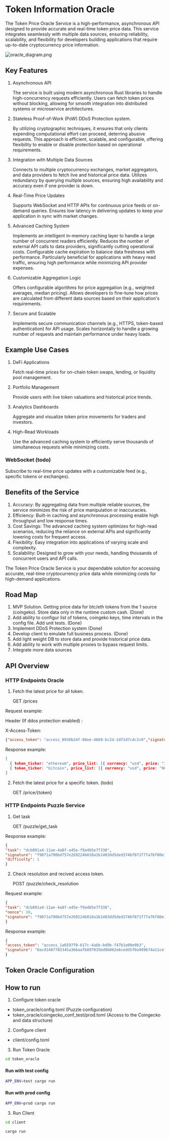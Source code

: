 # Token Information Oracle

The Token Price Oracle Service is a high-performance, asynchronous API designed to provide accurate and real-time token price data. This service integrates seamlessly with multiple data sources, ensuring reliability, scalability, and flexibility for developers building applications that require up-to-date cryptocurrency price information.

![oracle_diagram.png](static/oracle_diagram.png)


## Key Features

 1. Asynchronous API

    The service is built using modern asynchronous Rust libraries to handle high-concurrency requests efficiently.
    Users can fetch token prices without blocking, allowing for smooth integration into distributed systems or microservice architectures.


2. Stateless Proof-of-Work (PoW)  DDoS Protection system.

    By utilizing cryptographic techniques, it ensures that only clients expending computational effort can proceed, deterring abusive requests. 
    This approach is efficient, scalable, and configurable, offering flexibility to enable or disable protection based on operational requirements.


3. Integration with Multiple Data Sources

    Connects to multiple cryptocurrency exchanges, market aggregators, and data providers to fetch live and historical price data.
    Utilizes redundancy by querying multiple sources, ensuring high availability and accuracy even if one provider is down.


4. Real-Time Price Updates

    Supports WebSocket and HTTP APIs for continuous price feeds or on-demand queries.
    Ensures low latency in delivering updates to keep your application in sync with market changes.


5. Advanced Caching System

    Implements an intelligent in-memory caching layer to handle a large number of concurrent readers efficiently.
    Reduces the number of external API calls to data providers, significantly cutting operational costs.
    Configurable cache expiration to balance data freshness with performance.
    Particularly beneficial for applications with heavy read traffic, ensuring high performance while minimizing API provider expenses.


6. Customizable Aggregation Logic

    Offers configurable algorithms for price aggregation (e.g., weighted averages, median pricing).
    Allows developers to fine-tune how prices are calculated from different data sources based on their application's requirements.


7. Secure and Scalable

    Implements secure communication channels (e.g., HTTPS, token-based authentication) for API usage.
    Scales horizontally to handle a growing number of requests and maintain performance under heavy loads.


## Example Use Cases

1. DeFi Applications

   Fetch real-time prices for on-chain token swaps, lending, or liquidity pool management.


2. Portfolio Management

    Provide users with live token valuations and historical price trends.


3. Analytics Dashboards

    Aggregate and visualize token price movements for traders and investors.


4. High-Read Workloads

    Use the advanced caching system to efficiently serve thousands of simultaneous requests while minimizing costs.


### WebSocket (todo)

Subscribe to real-time price updates with a customizable feed (e.g., specific tokens or exchanges).


## Benefits of the Service

1. Accuracy: By aggregating data from multiple reliable sources, the service minimizes the risk of price manipulation or inaccuracies.
2. Efficiency: Built-in caching and asynchronous processing enable high throughput and low response times.
3. Cost Savings: The advanced caching system optimizes for high-read scenarios, reducing the reliance on external APIs and significantly lowering costs for frequent access.
4. Flexibility: Easy integration into applications of varying scale and complexity.
5. Scalability: Designed to grow with your needs, handling thousands of concurrent users and API calls.

The Token Price Oracle Service is your dependable solution for accessing accurate, real-time cryptocurrency price data while minimizing costs for high-demand applications.


## Road Map

1. MVP Solution. Getting price data for btc/eth tokens from the 1 source (coingeko). Store data only in the runtime custom cash. (Done)
2. Add ability to configur list of tokens, coingeko keys, time intervals in the config file. Add unit tests. (Done)
3. Implement DDoS Protection system  (Done) 
4. Develop client to emulate full business process. (Done)
4. Add light weight DB to store data and provide historical price data.
4. Add ability to work with multiple proxies to bypass request limits. 
5. Integrate more data sources


## API Overview

### HTTP Endpoints Oracle

1) Fetch the latest price for all token.


    GET /prices

Request example:

Header (If ddos protection enabled) :

X-Access-Token:
```json
{"access_token": "access_0938b24f-80ee-4669-bc2d-1df2d7c4c2c0","signature": "aa3aff15432f68286e9c60f3cef1d82f173aca54fcec6158d5a29ee04ca02723"}
```

Response example:
```json
[
  { token_ticker: "ethereum", price_list: [{ currency: "usd", price: "3649.95" }] }, 
  { token_ticker: "bitcoin", price_list: [{ currency: "usd", price: "96991" }] }
]
```      


2)  Fetch the latest price for a specific token. (todo)


    GET /price/{token}

### HTTP Endpoints Puzzle Service

1)  Get task


    GET /puzzle/get_task

Response example:
```json
{
"task": "dcb891a4-11ae-4a8f-a45e-f9a4b5e7f330",
"signature": "f9071a790bd757e269224b010a1b1403dd5ded374bf871f77a76f80e1a739d5e",
"difficulty": 1
}
```

2) Check resolution and recived access token.


    POST /puzzle/check_resolution 

Request example:

```json
{
"task": "dcb891a4-11ae-4a8f-a45e-f9a4b5e7f330",
"nonce": 10,
"signature": "f9071a790bd757e269224b010a1b1403dd5ded374bf871f77a76f80e1a739d5e"
}
```

Response example:

```json
{
"access_token": "access_1a6597f0-617c-4abb-bd9b-f47b1e00e9b3",
"signature": "0acd1487703345a366aafb897035bd9b002e6cedd5f0a999b74a11ce7946296e"
}
```

## Token Oracle Configuration




## How to run

1) Configure token oracle
- token_oracle/config.toml (Puzzle configuration)
- token_oracle/coingecko_conf_test/prod.toml (Access to the Coingecko and data structure)

2) Configure client
- client/config.toml

3) Run Token Oracle

```sh
cd token_oracle
```

#### Run with test config
```sh
APP_ENV=test cargo run
```

#### Run with prod config
```sh
APP_ENV=prod cargo run
```

3) Run Client

```sh
cd client
```

```sh
cargo run
```

